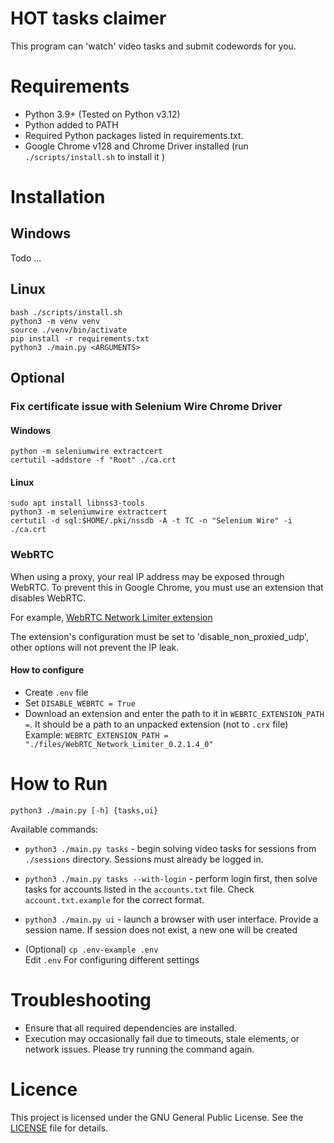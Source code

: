 # HOT tasks claimer

This program can 'watch' video tasks and submit codewords for you.

# Requirements

- Python 3.9+ (Tested on Python v3.12)
- Python added to PATH
- Required Python packages listed in requirements.txt.
- Google Chrome v128 and Chrome Driver installed (run `./scripts/install.sh` to install it )

# Installation

## Windows

Todo
...

## Linux

```
bash ./scripts/install.sh
python3 -m venv venv
source ./venv/bin/activate
pip install -r requirements.txt
python3 ./main.py <ARGUMENTS>
```

## Optional

### Fix certificate issue with Selenium Wire Chrome Driver

#### Windows

`python -m seleniumwire extractcert`  
`certutil -addstore -f "Root" ./ca.crt`

#### Linux

`sudo apt install libnss3-tools`  
`python3 -m seleniumwire extractcert`  
`certutil -d sql:$HOME/.pki/nssdb -A -t TC -n "Selenium Wire" -i ./ca.crt`

### WebRTC

When using a proxy, your real IP address may be exposed through WebRTC. To prevent this in Google Chrome, you must use an extension that disables WebRTC.

For example, [WebRTC Network Limiter extension](https://chromewebstore.google.com/detail/webrtc-network-limiter/npeicpdbkakmehahjeeohfdhnlpdklia)

The extension's configuration must be set to 'disable_non_proxied_udp', other options will not prevent the IP leak.

#### How to configure

- Create `.env` file
- Set `DISABLE_WEBRTC = True`
- Download an extension and enter the path to it in `WEBRTC_EXTENSION_PATH =`. It should be a path to an unpacked extension (not to `.crx` file)  
  Example: `WEBRTC_EXTENSION_PATH = "./files/WebRTC_Network_Limiter_0.2.1.4_0"`

# How to Run

`python3 ./main.py [-h] {tasks,ui} `

Available commands:

- `python3 ./main.py tasks` - begin solving video tasks for sessions from `./sessions` directory. Sessions must already be logged in.

- `python3 ./main.py tasks --with-login` - perform login first, then solve tasks for accounts listed in the `accounts.txt` file. Check `account.txt.example` for the correct format.

- `python3 ./main.py ui` - launch a browser with user interface. Provide a session name. If session does not exist, a new one will be created

- (Optional) `cp .env-example .env`  
   Edit `.env` For configuring different settings

# Troubleshooting

- Ensure that all required dependencies are installed.
- Execution may occasionally fail due to timeouts, stale elements, or network issues. Please try running the command again.

# Licence

This project is licensed under the GNU General Public License. See the [LICENSE](./LICENSE) file for details.
